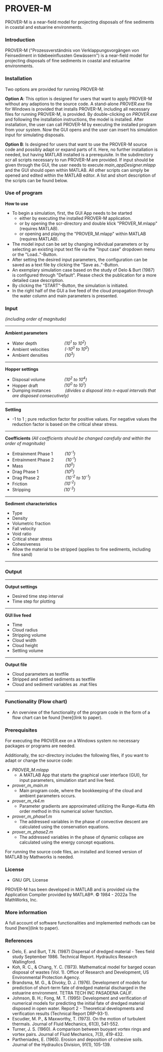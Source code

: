 # PROVER-M
PROVER-M is a near-field model for projecting disposals of fine sediments in coastal and estuarine environments.


### Introduction

PROVER-M ("Prozessverständnis von Verklappungsvorgängen von Feinsediment in tidebeeinflussten Gewässern") is a near-field model for projecting disposals of fine sediments in coastal and estuarine environments.


### Installation

Two options are provided for running PROVER-M:

**Option A**: This option is designed for users that want to apply PROVER-M without any adaptions to the source code. A stand-alone _PROVER.exe_ file for Windows is provided that installs PROVER-M, including all necessary files for running PROVER-M, is provided. By double-clicking on _PROVER.exe_ and following the installation instructions, the model is installed. After installation, the user can call PROVER-M by executing the installed program from your system. Now the GUI opens and the user can insert his simulation input for simulating disposals.

**Option B**: Is designed for users that want to use the PROVER-M source code and possibly adapt or expand parts of it. Here, no further installation is needed, but having MATLAB installed is a prerequisite. In the subdirectory _scr_ all scripts necessary to run PROVER-M are provided. If input should be given through the GUI, the user needs to execute _main_appDesigner.mlapp_ and the GUI should open within MATLAB. All other scripts can simply be opened and edited within the MATLAB editor. A list and short description of the scripts can be found below.


### Use of program

**How to use**
* To begin a simulation, first, the GUI App needs to be started 
	* either by executing the installed PROVER-M application.
	* or by opening the scr-directory and double klick "PROVER_M.mlapp" (requires MATLAB).
	* or opening and playing the "PROVER_M.mlapp" within MATLAB (requires MATLAB). 
* The model input can be set by changing individual parameters or by selecting an existing input text file via the "Input case" dropdown menu or the "Load.."-Button.
* After setting the desired input parameters, the configuration can be saved as a text file by clicking the "Save as.."-Button. 
* An exemplary simulation case based on the study of Delo & Burt (1987) is configured through "Default". Please check the publication for a more detailed case description.
* By clicking the "START"-Button, the simulation is initiated.
* In the right half of the GUI a live feed of the cloud propagation through the water column and main parameters is presented.


### Input

*(including order of magnitude)*

---

**Ambient parameters**
- Water depth   &nbsp;&nbsp;&nbsp;&nbsp;&nbsp;&nbsp;&nbsp;&nbsp;&nbsp;&nbsp;&nbsp;&nbsp;&nbsp;&nbsp;&nbsp;&nbsp;&nbsp;&nbsp;&nbsp;&nbsp;&nbsp;&nbsp;*(10<sup>1</sup> to 10<sup>2</sup>)*
- Ambient velocities   &nbsp;&nbsp;&nbsp;&nbsp;&nbsp;&nbsp;&nbsp;&nbsp;&nbsp;&nbsp;&nbsp;&nbsp;*(-10<sup>0</sup> to 10<sup>0</sup>)*
- Ambient densities   &nbsp;&nbsp;&nbsp;&nbsp;&nbsp;&nbsp;&nbsp;&nbsp;&nbsp;&nbsp;&nbsp;&nbsp;&nbsp;*(10<sup>3</sup>)*
---	
**Hopper settings**
- Disposal volume   &nbsp;&nbsp;&nbsp;&nbsp;&nbsp;&nbsp;&nbsp;&nbsp;&nbsp;&nbsp;&nbsp;&nbsp;&nbsp;&nbsp;&nbsp;*(10<sup>2</sup> to 10<sup>4</sup>)*
- Hopper draft   &nbsp;&nbsp;&nbsp;&nbsp;&nbsp;&nbsp;&nbsp;&nbsp;&nbsp;&nbsp;&nbsp;&nbsp;&nbsp;&nbsp;&nbsp;&nbsp;&nbsp;&nbsp;&nbsp;&nbsp;&nbsp;*(10<sup>0</sup> to 10<sup>1</sup>)*
- Dumping instances &nbsp;&nbsp;&nbsp;&nbsp;&nbsp;&nbsp;&nbsp;&nbsp;&nbsp;&nbsp; *(divides a disposal into n-equal intervals that are disposed consecutively)*
---	
**Settling**			
* -1 to 1 ; pure reduction factor for positive values. For negative values the reduction factor is based on the critical shear stress.
---
**Coefficients** *(All coefficients should be changed carefully and within the order of magnitude)*
- Entrainment Phase 1 &nbsp;&nbsp;&nbsp;&nbsp;&nbsp;&nbsp;&nbsp;&nbsp;  *(10<sup>-1</sup>)*
- Entrainment Phase 2 &nbsp;&nbsp;&nbsp;&nbsp;&nbsp;&nbsp;&nbsp;&nbsp;  *(10<sup>-1</sup>)*
- Mass  &nbsp;&nbsp;&nbsp;&nbsp;&nbsp;&nbsp;&nbsp;&nbsp;&nbsp;&nbsp;&nbsp;&nbsp;&nbsp;&nbsp;&nbsp;&nbsp;&nbsp;&nbsp;&nbsp;&nbsp;&nbsp;&nbsp;&nbsp;&nbsp;&nbsp;&nbsp;&nbsp;&nbsp;&nbsp;&nbsp;&nbsp;&nbsp;&nbsp;  *(10<sup>0</sup>)*
- Drag Phase 1  &nbsp;&nbsp;&nbsp;&nbsp;&nbsp;&nbsp;&nbsp;&nbsp;&nbsp;&nbsp;&nbsp;&nbsp;&nbsp;&nbsp;&nbsp;&nbsp;&nbsp;&nbsp;&nbsp;&nbsp;  *(10<sup>0</sup>)*
- Drag Phase 2 	&nbsp;&nbsp;&nbsp;&nbsp;&nbsp;&nbsp;&nbsp;&nbsp;&nbsp;&nbsp;&nbsp;&nbsp;&nbsp;&nbsp;&nbsp;&nbsp;&nbsp;&nbsp;&nbsp;&nbsp;  *(10<sup>-2</sup> to 10<sup>-1</sup>)*
- Friction  &nbsp;&nbsp;&nbsp;&nbsp;&nbsp;&nbsp;&nbsp;&nbsp;&nbsp;&nbsp;&nbsp;&nbsp;&nbsp;&nbsp;&nbsp;&nbsp;&nbsp;&nbsp;&nbsp;&nbsp;&nbsp;&nbsp;&nbsp;&nbsp;&nbsp;&nbsp;&nbsp;&nbsp;&nbsp;  *(10<sup>-2</sup>)*
- Stripping  &nbsp;&nbsp;&nbsp;&nbsp;&nbsp;&nbsp;&nbsp;&nbsp;&nbsp;&nbsp;&nbsp;&nbsp;&nbsp;&nbsp;&nbsp;&nbsp;&nbsp;&nbsp;&nbsp;&nbsp;&nbsp;&nbsp;&nbsp;&nbsp;&nbsp;&nbsp;  *(10<sup>-3</sup>)*
---
**Sediment characteristics**
- Type
- Density
- Volumetric fraction
- Fall velocity
- Void ratio
- Critical shear stress
- Cohesiveness
- Allow the material to be stripped (applies to fine sediments, including fine sand)

--- 


### Output
---
**Output settings**
- Desired time step interval
- Time step for plotting
---
**GUI live feed**
- Time
- Cloud radius
- Stripping volume
- Cloud width
- Cloud height
- Settling volume
---
**Output file**
- Cloud parameters as textfile
- Stripped and settled sediments as textfile
- Cloud and sediment variables as .mat files
---


### Functionality (Flow chart)
- An overview of the functionality of the program code in the form of a flow chart can be found \[here](link to paper).


### Prerequisites
 For executing the PROVER.exe on a Windows system no necessary packages or programs are needed.
 
 Additionally, the scr-directory includes the following files, if you want to adapt or change the source code:
- *PROVER_M.mlapp*
	- A MATLAB App that starts the graphical user interface (GUI), for input parameters, simulation start and live feed.
- *prover_m_main.m*
	- Main program code, where the bookkeeping of the cloud and ambient parameters occurs.
- *prover_m_rk4.m*
	- Parameter gradients are approximated utilizing the Runge-Kutta 4th order method in this numerical solver function.
- *prover_m_phase1.m*
	- The addressed variables in the phase of convective descent are calculated using the conservation equations.
- *prover_m_phase2.m*
	- The addressed variables in the phase of dynamic collapse are calculated using the energy concept equations. 

For running the source code files, an installed and licened version of MATLAB by Mathworks is needed.


### License

* GNU GPL License

PROVER-M has been developed in MATLAB and is provided via the Application Compiler provided by MATLAB®. © 1984 - 2022a The MathWorks, Inc.


### More information

A full account of software functionalities and implemented methods can be found \[here](link to paper).


### References

* Delo, E. and Burt, T.N. (1987) Dispersal of dredged material - Tees field study September 1986. Technical Report. Hydraulics Research Wallingford. 
* Koh, R. C., & Chang, Y. C. (1973). Mathematical model for barged ocean disposal of wastes (Vol. 1). Office of Research and Development, US Environmental Protection Agency.
* Brandsma, M. G., & Divoky, D. J. (1976). Development of models for prediction of short-term fate of dredged material discharged in the estuarine environment. TETRA TECH INC PASADENA CALIF.
* Johnson, B. H.; Fong, M. T. (1995): Development and verification of numerical models for predicting the initial fate of dredged material disposed in open water. Report 2 - Theoretical developments and verification results (Technical Report DRP-93-1).
* Escudier, M. P., & Maxworthy, T. (1973). On the motion of turbulent thermals. Journal of Fluid Mechanics, 61(3), 541-552.
* Turner, J. S. (1960). A comparison between buoyant vortex rings and vortex pairs. Journal of Fluid Mechanics, 7(3), 419-432.
* Partheniades, E. (1965). Erosion and deposition of cohesive soils. Journal of the Hydraulics Division, 91(1), 105-139.

  			
